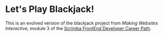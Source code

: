 # Let's Play Blackjack!

This is an evolved version of the blackjack project from *Making Websites Interactive,* module 3  of the [Scrimba FrontEnd Developer Career Path](https://scrimba.com/learn/frontendhttps://scrimba.com/learn/frontend).